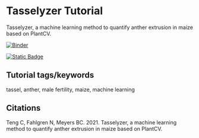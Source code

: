 # Tasselyzer Tutorial

Tasselyzer, a machine learning method to quantify anther extrusion in maize based on PlantCV.

[![Binder](https://mybinder.org/badge_logo.svg)](https://mybinder.org/v2/gh/danforthcenter/plantcv-tasselyzer-tutorial/HEAD)

[![Static Badge](https://img.shields.io/badge/Open%20in%20GitHub-black?logo=github)](https://github.com/danforthcenter/plantcv-tasselyzer-tutorial)

## Tutorial tags/keywords

tassel, anther, male fertility, maize, machine learning

## Citations

Teng C, Fahlgren N, Meyers BC. 2021. Tasselyzer, a machine learning method to quantify anther extrusion in maize based on PlantCV.
